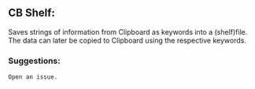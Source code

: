 ## CB Shelf:
Saves strings of information from Clipboard as keywords into a (shelf)file. The data can later be copied to Clipboard using the respective keywords.

### Suggestions:
    Open an issue.
